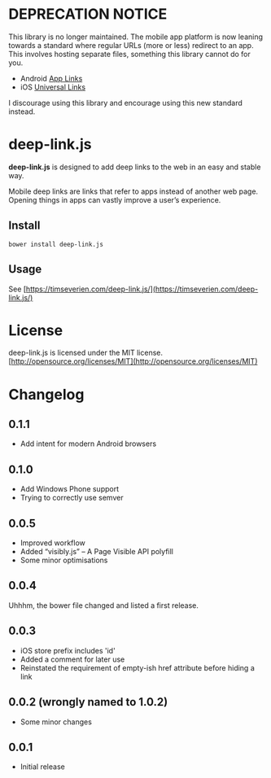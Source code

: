# DEPRECATION NOTICE

This library is no longer maintained. The mobile app platform is now leaning towards a standard where regular URLs (more or less) redirect to an app. This involves hosting separate files, something this library cannot do for you.

- Android [App Links](https://developer.android.com/training/app-links/index.html)
- iOS [Universal Links](https://developer.apple.com/library/ios/documentation/General/Conceptual/AppSearch/UniversalLinks.html)

I discourage using this library and encourage using this new standard instead.

# deep-link.js

**deep-link.js** is designed to add deep links to the web in an easy and stable way.

Mobile deep links are links that refer to apps instead of another web page. Opening things in apps can vastly improve a user’s experience.

## Install

	bower install deep-link.js

## Usage

See [https://timseverien.com/deep-link.js/](https://timseverien.com/deep-link.js/)

# License

deep-link.js is licensed under the MIT license.
[http://opensource.org/licenses/MIT](http://opensource.org/licenses/MIT)

# Changelog

## 0.1.1
- Add intent for modern Android browsers

## 0.1.0

- Add Windows Phone support
- Trying to correctly use semver

## 0.0.5

- Improved workflow
- Added “visibly.js” – A Page Visible API polyfill
- Some minor optimisations

## 0.0.4

Uhhhm, the bower file changed and listed a first release.

## 0.0.3

- iOS store prefix includes 'id'
- Added a comment for later use
- Reinstated the requirement of empty-ish href attribute before hiding a link

## 0.0.2 (wrongly named to 1.0.2)

- Some minor changes

## 0.0.1

- Initial release
